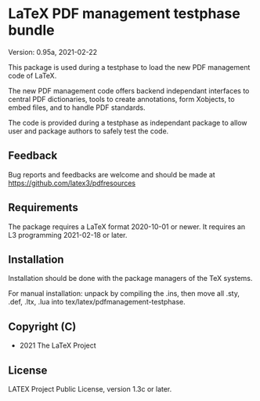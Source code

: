 # LaTeX PDF management testphase bundle

Version: 0.95a, 2021-02-22

This package is used during a testphase to load the new PDF management code
of LaTeX.

The new PDF management code offers backend independant interfaces to central
PDF dictionaries, tools to create annotations, form Xobjects, to embed
files, and to handle PDF standards.

The code is provided during a testphase as independant package to allow
user and package authors to safely test the code.

## Feedback
Bug reports and feedbacks are welcome and should be made at 
https://github.com/latex3/pdfresources

## Requirements 
The package requires a LaTeX format 2020-10-01 or newer.
It requires an L3 programming 2021-02-18 or later.

## Installation

Installation should be done with the package managers of the TeX systems.

For manual installation: unpack by compiling the .ins, then move all
.sty, .def, .ltx, .lua into tex/latex/pdfmanagement-testphase.


## Copyright (C)
* 2021 The LaTeX Project

## License
LATEX Project Public License, version 1.3c or later.

